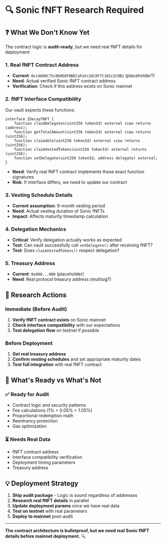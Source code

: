 # 🔍 Sonic fNFT Research Required

## ❓ What We Don't Know Yet

The contract logic is **audit-ready**, but we need real fNFT details for deployment:

### 1. **Real fNFT Contract Address**
- **Current**: `0x146D8C75c0b0E8F0BECaFa5c26C8F7C1b5c2C0B1` (placeholder?)
- **Need**: Actual verified Sonic fNFT contract address
- **Verification**: Check if this address exists on Sonic mainnet

### 2. **fNFT Interface Compatibility**
Our vault expects these functions:
```solidity
interface IDecayfNFT {
    function claimDelegates(uint256 tokenId) external view returns (address);
    function getTotalAmount(uint256 tokenId) external view returns (uint256);
    function claimable(uint256 tokenId) external view returns (uint256);
    function claimVestedTokens(uint256 tokenId) external returns (uint256);
    function setDelegate(uint256 tokenId, address delegate) external;
}
```
- **Need**: Verify real fNFT contract implements these exact function signatures
- **Risk**: If interface differs, we need to update our contract

### 3. **Vesting Schedule Details**
- **Current assumption**: 9-month vesting period
- **Need**: Actual vesting duration of Sonic fNFTs
- **Impact**: Affects maturity timestamp calculation

### 4. **Delegation Mechanics**
- **Critical**: Verify delegation actually works as expected
- **Test**: Can vault successfully call `setDelegate()` after receiving fNFT?
- **Test**: Does `claimVestedTokens()` respect delegation?

### 5. **Treasury Address**
- **Current**: `0x000...000` (placeholder)
- **Need**: Real protocol treasury address (multisig?)

## 🔬 Research Actions

### Immediate (Before Audit)
1. **Verify fNFT contract exists** on Sonic mainnet
2. **Check interface compatibility** with our expectations
3. **Test delegation flow** on testnet if possible

### Before Deployment
1. **Get real treasury address**
2. **Confirm vesting schedules** and set appropriate maturity dates
3. **Test full integration** with real fNFT contract

## 🎯 What's Ready vs What's Not

### ✅ **Ready for Audit**
- Contract logic and security patterns
- Fee calculations (1% + 0.05% = 1.05%)
- Proportional redemption math
- Reentrancy protection
- Gas optimization

### ⏳ **Needs Real Data**
- fNFT contract address
- Interface compatibility verification
- Deployment timing parameters
- Treasury address

## 💡 Deployment Strategy

1. **Ship audit package** - Logic is sound regardless of addresses
2. **Research real fNFT details** in parallel
3. **Update deployment params** once we have real data
4. **Test on testnet** with real parameters
5. **Deploy to mainnet** post-audit

---

**The contract architecture is bulletproof, but we need real Sonic fNFT details before mainnet deployment.** 🔍 